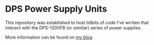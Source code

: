 # DPS Power Supply Units

This repository was established to host tidbits of code I've wrriten that interact with the DPS-1200FB (or similiar) series of power supplies. 

More information can be found on [my blog](http://www.thathamkid.com/blog/).
